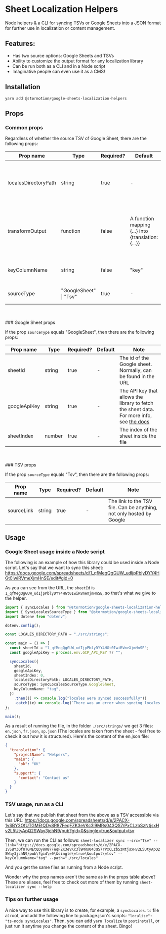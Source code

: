 # Sheet Localization Helpers

Node helpers & a CLI for syncing TSVs or Google Sheets into a JSON format for further use in localization or content management.

## Features:

- Has two source options: Google Sheets and TSVs
- Ability to customize the output format for any localization library
- Can be run both as a CLI and in a Node script
- Imaginative people can even use it as a CMS!

## Installation

```
yarn add @stormotion/google-sheets-localization-helpers
```

## Props

### Common props

Regardless of whether the source TSV of Google Sheet, there are the following props:

| Prop name            | Type                   | Required? | Default                                            | Note                                                                            |
| -------------------- | ---------------------- | --------- | -------------------------------------------------- | ------------------------------------------------------------------------------- |
| localesDirectoryPath | string                 | true      | -                                                  | Sets the path to the folder where the localization files will be saved          |
| transformOutput      | function               | false     | A function mapping {...} into {translation: {...}} | Allows you to map the end object with localizations into any other object shape |
| keyColumnName        | string                 | false     | "key"                                              | The title of the column with the locale keys                                    |
| sourceType           | "GoogleSheet" \| "Tsv" | true      | -                                                  | Specifies the source of the sheet                                               |

<br />
<br />
### Google Sheet props

If the prop `sourceType` equals "GoogleSheet", then there are the following props:

| Prop name    | Type   | Required? | Default | Note                                                                                                                                                    |
| ------------ | ------ | --------- | ------- | ------------------------------------------------------------------------------------------------------------------------------------------------------- |
| sheetId      | string | true      | -       | The id of the Google sheet. Normally, can be found in the URL                                                                                           |
| googleApiKey | string | true      | -       | The API key that allows the library to fetch the sheet data. For more info, see [the docs](https://developers.google.com/sheets/api/guides/authorizing) |
| sheetIndex   | number | true      | -       | The index of the sheet inside the file                                                                                                                  |

<br />
<br />
### TSV props

If the prop `sourceType` equals "Tsv", then there are the following props:

| Prop name  | Type   | Required? | Default | Note                                                                 |
| ---------- | ------ | --------- | ------- | -------------------------------------------------------------------- |
| sourceLink | string | true      | -       | The link to the TSV file. Can be anything, not only hosted by Google |

## Usage

### Google Sheet usage inside a Node script

The following is an example of how this library could be used inside a Node script.
Let's say that we want to sync this sheet:
https://docs.google.com/spreadsheets/d/1_qfMegQgGUW_udIjpPblyDYY4HGt0IwiRVmeXjmHnSE/edit#gid=0

As you can see from the URL, the `sheetId` is `1_qfMegQgGUW_udIjpPblyDYY4HGt0IwiRVmeXjmHnSE`, so that's what we give to the helper.

```ts
import { syncLocales } from "@stormotion/google-sheets-localization-helpers";
import { SyncLocalesSourceType } from "@stormotion/google-sheets-localization-helpers/build/sync_locales";
import dotenv from "dotenv";

dotenv.config();

const LOCALES_DIRECTORY_PATH = "./src/strings";

const main = () => {
  const sheetId = "1_qfMegQgGUW_udIjpPblyDYY4HGt0IwiRVmeXjmHnSE";
  const googleApiKey = process.env.GCP_API_KEY ?? "";

  syncLocales({
    sheetId,
    googleApiKey,
    sheetIndex: 0,
    localesDirectoryPath: LOCALES_DIRECTORY_PATH,
    sourceType: SyncLocalesSourceType.GoogleSheet,
    keyColumnName: "tag",
  })
    .then(() => console.log("locales were synced successfully"))
    .catch((e) => console.log(`There was an error when syncing locales: ${e}`));
};

main();
```

As a result of running the file, in the folder `./src/strings/` we get 3 files: `en.json`, `fr.json`, `sp.json` (The locales are taken from the sheet - feel free to check it out how it is structured). Here's the content of the en.json file:

```json
{
  "translation": {
    "projectName": "Helpers",
    "main": {
      "ok": "OK"
    },
    "support": {
      "contact": "Contact us"
    }
  }
}
```

### TSV usage, run as a CLI

Let's say that we publish that sheet from the above as a TSV accessible via this URL: https://docs.google.com/spreadsheets/d/e/2PACX-1vSBY3OfUTGMEtQDy8R87FeqFZK3eVKc3l9MRs043QS7rPxCLzbSzNtjsxHv2L5UtyApQ2SWay3jchN9/pub?gid=0&single=true&output=tsv

Then, we can run the CLI as follows:
`sheet-localizer sync --src="Tsv" --link="https://docs.google.com/spreadsheets/d/e/2PACX-1vSBY3OfUTGMEtQDy8R87FeqFZK3eVKc3l9MRs043QS7rPxCLzbSzNtjsxHv2L5UtyApQ2SWay3jchN9/pub\?gid\=0\&single\=true\&output\=tsv" --keyColumnName="tag" --path="./src/locales"`

And you get the same files as running from a Node script.

Wonder why the prop names aren't the same as in the props table above? These are aliases, feel free to check out more of them by running `sheet-localizer sync --help`

### Tips on further usage

A nice way to use this library is to create, for example, a `syncLocales.ts` file at root, and add the following line to package.json's scripts: `"localize": "ts-node syncLocales"`. Then, you can add `yarn localize` to `postinstall`, or just run it anytime you change the content of the sheet. Bingo!
